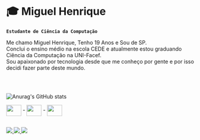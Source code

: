 # 🎓 Miguel Henrique

**`Estudante de Ciência da Computação`**

Me chamo Miguel Henrique, Tenho 19 Anos e Sou de SP. <br>
Conclui o ensino médio na escola CEDE e atualmente estou graduando Ciência da Computação na UNI-Facef. <br>
Sou apaixonado por tecnologia desde que me conheço por gente e por isso decidi fazer parte deste mundo.

 ##
<br>


![Anurag's GitHub stats](https://github-readme-stats.vercel.app/api?username=MiguelHenriqueO&show_icons=true&theme=transparent&hide=prs)

<div>
<img align=center height=30 width= 40 src="https://cdn.jsdelivr.net/gh/devicons/devicon@latest/icons/html5/html5-original.svg" /> -
<img align=center height=30 width= 40 src="https://cdn.jsdelivr.net/gh/devicons/devicon@latest/icons/javascript/javascript-original.svg" /> -
<img align=center height=30 width= 40  src="https://cdn.jsdelivr.net/gh/devicons/devicon@latest/icons/css3/css3-original.svg" />

</div>

  ##

<div>
    <a href="mailto:miguelhenriqueisaac@gmail.com" target="_blank"><img src= https://img.shields.io/badge/Gmail-D14836?style=for-the-badge&logo=gmail&logoColor=white> <target="_blank"> </a>
    <a href="https://github.com/MiguelHenriqueO" target="_blank"><img src= https://img.shields.io/badge/GitHub-100000?style=for-the-badge&logo=github&logoColor=white> <target="_blank"> </a>
    <a href="https://www.linkedin.com/in/miguel-henrique-isaac-de-oliveira-856515247/" target="_blank"><img src= https://img.shields.io/badge/LinkedIn-0077B5?style=for-the-badge&logo=linkedin&logoColor=white> <target="_blank"> </a>
</div>

<br>
 

